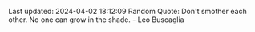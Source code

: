 Last updated: 2024-04-02 18:12:09
Random Quote: Don't smother each other. No one can grow in the shade. - Leo Buscaglia